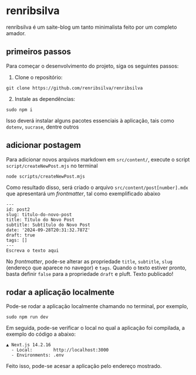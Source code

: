 # renribsilva

renribsilva é um saite-blog um tanto minimalista feito por um completo amador.

## primeiros passos

Para começar o desenvolvimento do projeto, siga os seguintes passos:

1. Clone o repositório:

```
git clone https://github.com/renribsilva/renribsilva
```

2. Instale as dependências:

```
sudo npm i
```

Isso deverá instalar alguns pacotes essenciais à aplicação, tais como `dotenv`, `sucrase`, dentre outros

## adicionar postagem

Para adicionar novos arquivos markdown em `src/content/`, execute o script 
`script/createNewPost.mjs` no terminal

```
node scripts/createNewPost.mjs
``` 

Como resultado disso, será criado o arquivo `src/content/post[number].mdx`
que apresentará um _frontmatter_, tal como exemplificado abaixo

```
---
id: post2
slug: titulo-do-novo-post
title: Título do Novo Post
subtitle: Subtítulo do Novo Post
date: '2024-09-28T20:31:32.787Z'
draft: true
tags: []
---
Escreva o texto aqui
```

No _frontmatter_, pode-se alterar as propriedade `title`, `subtitle`, `slug` (endereço que aparece no navegor) e `tags`. Quando o texto estiver pronto, basta definir `false` para a propriedade `draft` e pluft. Texto publicado!

## rodar a aplicação localmente

Pode-se rodar a aplicação localmente chamando no terminal, por exemplo, 

```
sudo npm run dev
```

Em seguida, pode-se verificar o local no qual a aplicação foi compilada, a exemplo do código a abaixo:

```
▲ Next.js 14.2.16
  - Local:        http://localhost:3000
  - Environments: .env
```

Feito isso, pode-se acesar a aplicação pelo endereço mostrado.